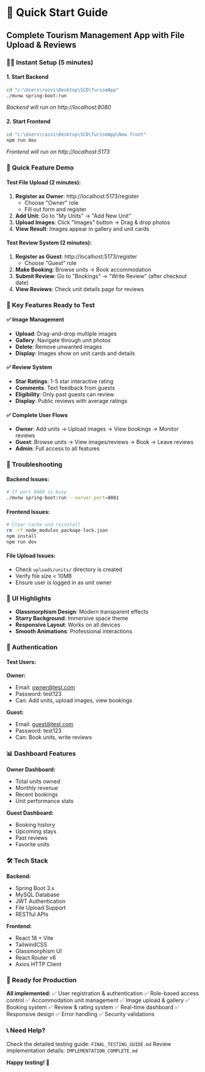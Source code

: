 # 🚀 Quick Start Guide

## Complete Tourism Management App with File Upload & Reviews

### 🏃‍♂️ Instant Setup (5 minutes)

#### 1. Start Backend
```bash
cd "c:\Users\razvi\Desktop\SCD\TurismApp"
./mvnw spring-boot:run
```
*Backend will run on http://localhost:8080*

#### 2. Start Frontend
```bash
cd "c:\Users\razvi\Desktop\SCD\TurismApp\New front"
npm run dev
```
*Frontend will run on http://localhost:5173*

### 🎯 Quick Feature Demo

#### Test File Upload (2 minutes):
1. **Register as Owner**: http://localhost:5173/register
   - Choose "Owner" role
   - Fill out form and register
2. **Add Unit**: Go to "My Units" → "Add New Unit"
3. **Upload Images**: Click "Images" button → Drag & drop photos
4. **View Result**: Images appear in gallery and unit cards

#### Test Review System (2 minutes):
1. **Register as Guest**: http://localhost:5173/register
   - Choose "Guest" role
2. **Make Booking**: Browse units → Book accommodation
3. **Submit Review**: Go to "Bookings" → "Write Review" (after checkout date)
4. **View Reviews**: Check unit details page for reviews

### 📱 Key Features Ready to Test

#### ✅ **Image Management**
- **Upload**: Drag-and-drop multiple images
- **Gallery**: Navigate through unit photos
- **Delete**: Remove unwanted images
- **Display**: Images show on unit cards and details

#### ✅ **Review System**
- **Star Ratings**: 1-5 star interactive rating
- **Comments**: Text feedback from guests
- **Eligibility**: Only past guests can review
- **Display**: Public reviews with average ratings

#### ✅ **Complete User Flows**
- **Owner**: Add units → Upload images → View bookings → Monitor reviews
- **Guest**: Browse units → View images/reviews → Book → Leave reviews
- **Admin**: Full access to all features

### 🔧 Troubleshooting

#### Backend Issues:
```bash
# If port 8080 is busy
./mvnw spring-boot:run --server.port=8081
```

#### Frontend Issues:
```bash
# Clear cache and reinstall
rm -rf node_modules package-lock.json
npm install
npm run dev
```

#### File Upload Issues:
- Check `uploads/units/` directory is created
- Verify file size < 10MB
- Ensure user is logged in as unit owner

### 🎨 UI Highlights

- **Glassmorphism Design**: Modern transparent effects
- **Starry Background**: Immersive space theme
- **Responsive Layout**: Works on all devices
- **Smooth Animations**: Professional interactions

### 🔐 Authentication

#### Test Users:
**Owner:**
- Email: owner@test.com
- Password: test123
- Can: Add units, upload images, view bookings

**Guest:**
- Email: guest@test.com  
- Password: test123
- Can: Book units, write reviews

### 📊 Dashboard Features

**Owner Dashboard:**
- Total units owned
- Monthly revenue
- Recent bookings
- Unit performance stats

**Guest Dashboard:**
- Booking history
- Upcoming stays
- Past reviews
- Favorite units

### 🛠️ Tech Stack

**Backend:**
- Spring Boot 3.x
- MySQL Database
- JWT Authentication
- File Upload Support
- RESTful APIs

**Frontend:**
- React 18 + Vite
- TailwindCSS
- Glassmorphism UI
- React Router v6
- Axios HTTP Client

### 🚀 Ready for Production

**All implemented:**
✅ User registration & authentication
✅ Role-based access control
✅ Accommodation unit management
✅ Image upload & gallery
✅ Booking system
✅ Review & rating system
✅ Real-time dashboard
✅ Responsive design
✅ Error handling
✅ Security validations

### 📞 Need Help?

Check the detailed testing guide: `FINAL_TESTING_GUIDE.md`
Review implementation details: `IMPLEMENTATION_COMPLETE.md`

**Happy testing! 🎉**
